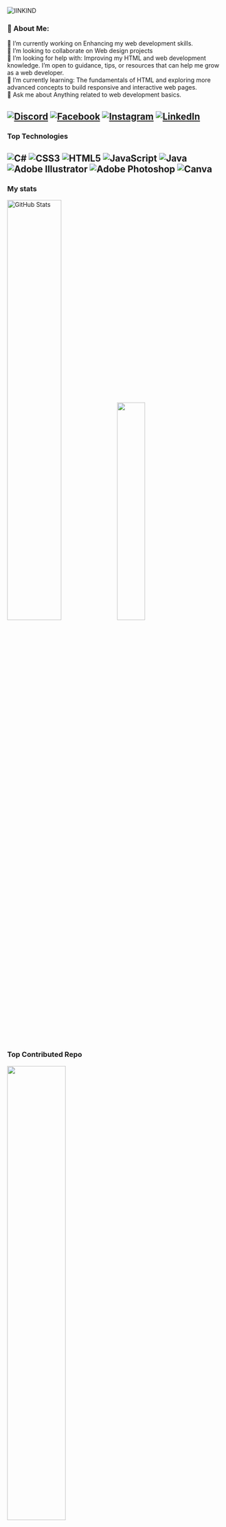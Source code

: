 
![lINKIND](https://github.com/user-attachments/assets/15308977-7711-4022-a9a4-feb9c65b0d7c)


### 💫 About Me:
🔭 I’m currently working on Enhancing my web development skills.<br>👯 I’m looking to collaborate on Web design projects<br>🤝 I’m looking for help with: Improving my HTML and web development knowledge. I’m open to guidance, tips, or resources that can help me grow as a web developer.<br>🌱 I’m currently learning: The fundamentals of HTML and exploring more advanced concepts to build responsive and interactive web pages.<br>💬 Ask me about Anything related to web development basics.<br><be>

[![Discord](https://img.shields.io/badge/Discord-%237289DA.svg?logo=discord&logoColor=white)](https://discord.gg/https://discord.gg/DwGZuHpj) [![Facebook](https://img.shields.io/badge/Facebook-%231877F2.svg?logo=Facebook&logoColor=white)](https://facebook.com/muhannadajm) [![Instagram](https://img.shields.io/badge/Instagram-%23E4405F.svg?logo=Instagram&logoColor=white)](https://instagram.com/Muhannadajm) [![LinkedIn](https://img.shields.io/badge/LinkedIn-%230077B5.svg?logo=linkedin&logoColor=white)](https://linkedin.com/in/mohannad-samara)
---
### Top Technologies ###
![C#](https://img.shields.io/badge/c%23-%23239120.svg?style=flat&logo=csharp&logoColor=white) ![CSS3](https://img.shields.io/badge/css3-%231572B6.svg?style=flat&logo=css3&logoColor=white) ![HTML5](https://img.shields.io/badge/html5-%23E34F26.svg?style=flat&logo=html5&logoColor=white) ![JavaScript](https://img.shields.io/badge/javascript-%23323330.svg?style=flat&logo=javascript&logoColor=%23F7DF1E) ![Java](https://img.shields.io/badge/java-%23ED8B00.svg?style=flat&logo=openjdk&logoColor=white) ![Adobe Illustrator](https://img.shields.io/badge/adobe%20illustrator-%23FF9A00.svg?style=flat&logo=adobe%20illustrator&logoColor=white) ![Adobe Photoshop](https://img.shields.io/badge/adobe%20photoshop-%2331A8FF.svg?style=flat&logo=adobe%20photoshop&logoColor=white) ![Canva](https://img.shields.io/badge/Canva-%2300C4CC.svg?style=flat&logo=Canva&logoColor=white)
---
###  My stats ###

<div align="left">
      <img src="https://github-readme-streak-stats.herokuapp.com/?user=MuhannadAjm&theme=dark&hide_border=false" alt="GitHub Stats" style="width: 50%;">
      <img src="https://github-readme-stats.vercel.app/api/top-langs/?username=MuhannadAjm&theme=radical&hide_border=false&include_all_commits=false&count_private=false&layout=compact" style="width: 36%;">
</div>

###  Top Contributed Repo ###
<div align="left">
<img src="https://github-contributor-stats.vercel.app/api?username=MuhannadAjm&limit=5&theme=dark&combine_all_yearly_contributions=true" style="width: 52%;">
</div>

  ### Donating
 [![PayPal](https://img.shields.io/badge/PayPal-00457C?logo=paypal&logoColor=white)](https://paypal.me/MuhannadAjm)  [![BuyMeACoffee](https://img.shields.io/badge/Buy%20Me%20a%20Coffee-ffdd00?logo=buy-me-a-coffee&logoColor=white)](https://buymeacoffee.com/muhannadajm)
